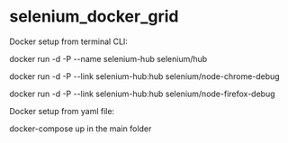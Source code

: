 # selenium_docker_grid

Docker setup from terminal CLI:

docker run -d -P --name selenium-hub selenium/hub

docker run -d -P --link selenium-hub:hub selenium/node-chrome-debug

docker run -d -P --link selenium-hub:hub selenium/node-firefox-debug

Docker setup from yaml file:

docker-compose up in the main folder
